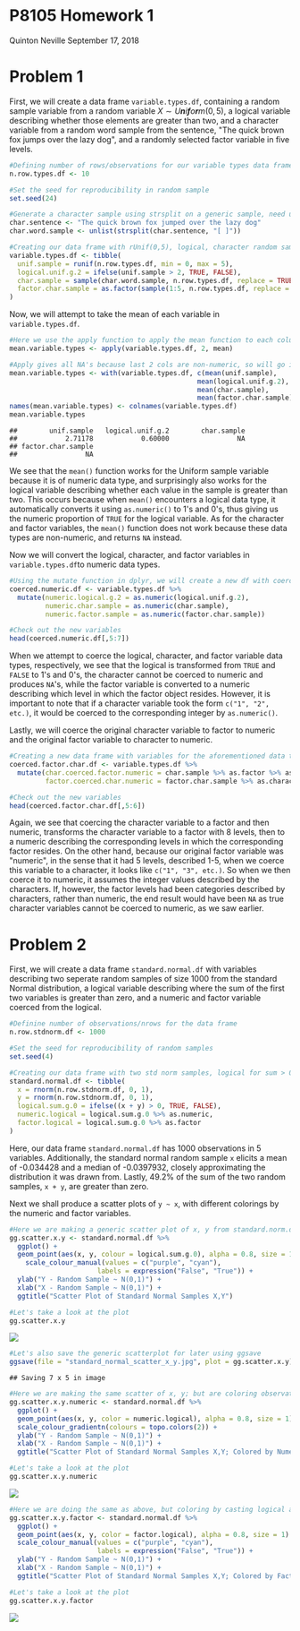 P8105 Homework 1
================
Quinton Neville
September 17, 2018

Problem 1
=========

First, we will create a data frame `variable.types.df`, containing a random sample variable from a random variable *X* ∼ *U**n**i**f**o**r**m*(0, 5), a logical variable describing whether those elements are greater than two, and a character variable from a random word sample from the sentence, "The quick brown fox jumps over the lazy dog", and a randomly selected factor variable in five levels.

``` r
#Defining number of rows/observations for our variable types data frame
n.row.types.df <- 10

#Set the seed for reproducibility in random sample
set.seed(24)

#Generate a character sample using strsplit on a generic sample, need unlist to coerce to vector
char.sentence <- "The quick brown fox jumped over the lazy dog"  
char.word.sample <- unlist(strsplit(char.sentence, "[ ]"))

#Creating our data frame with rUnif(0,5), logical, character random sample, and factor vars
variable.types.df <- tibble(
  unif.sample = runif(n.row.types.df, min = 0, max = 5),                  #Random sample 10 rUnif(0,5)
  logical.unif.g.2 = ifelse(unif.sample > 2, TRUE, FALSE),                #Logical, TRUE if rUnif > 2
  char.sample = sample(char.word.sample, n.row.types.df, replace = TRUE), #Random char sample
  factor.char.sample = as.factor(sample(1:5, n.row.types.df, replace = TRUE))   #Random factor sample, 5 levels
)
```

Now, we will attempt to take the mean of each variable in `variable.types.df`.

``` r
#Here we use the apply function to apply the mean function to each column var
mean.variable.types <- apply(variable.types.df, 2, mean)

#Apply gives all NA's because last 2 cols are non-numeric, so will go individually instead
mean.variable.types <- with(variable.types.df, c(mean(unif.sample),
                                               mean(logical.unif.g.2),
                                               mean(char.sample),
                                               mean(factor.char.sample)))
names(mean.variable.types) <- colnames(variable.types.df)
mean.variable.types
```

    ##        unif.sample   logical.unif.g.2        char.sample 
    ##            2.71178            0.60000                 NA 
    ## factor.char.sample 
    ##                 NA

We see that the `mean()` function works for the Uniform sample variable because it is of numeric data type, and surprisingly also works for the logical variable describing whether each value in the sample is greater than two. This occurs because when `mean()` encounters a logical data type, it automatically converts it using `as.numeric()` to 1's and 0's, thus giving us the numeric proportion of `TRUE` for the logical variable. As for the character and factor variables, the `mean()` function does not work because these data types are non-numeric, and returns `NA` instead.

Now we will convert the logical, character, and factor variables in `variable.types.df`to numeric data types.

``` r
#Using the mutate function in dplyr, we will create a new df with coerced numerics
coerced.numeric.df <- variable.types.df %>%
  mutate(numeric.logical.g.2 = as.numeric(logical.unif.g.2),
         numeric.char.sample = as.numeric(char.sample),
         numeric.factor.sample = as.numeric(factor.char.sample))

#Check out the new variables
head(coerced.numeric.df[,5:7])
```

When we attempt to coerce the logical, character, and factor variable data types, respectively, we see that the logical is transformed from `TRUE` and `FALSE` to 1's and 0's, the character cannot be coerced to numeric and produces `NA`'s, while the factor variable is converted to a numeric describing which level in which the factor object resides. However, it is important to note that if a character variable took the form `c("1", "2", etc.)`, it would be coerced to the corresponding integer by `as.numeric()`.

Lastly, we will coerce the original character variable to factor to numeric and the original factor variable to character to numeric.

``` r
#Creating a new data frame with variables for the aforementioned data type coercions
coerced.factor.char.df <- variable.types.df %>%
  mutate(char.coerced.factor.numeric = char.sample %>% as.factor %>% as.numeric,
         factor.coerced.char.numeric = factor.char.sample %>% as.character %>% as.numeric)

#Check out the new variables
head(coerced.factor.char.df[,5:6])
```

Again, we see that coercing the character variable to a factor and then numeric, transforms the character variable to a factor with 8 levels, then to a numeric describing the corresponding levels in which the corresponding factor resides. On the other hand, because our original factor variable was "numeric", in the sense that it had 5 levels, described 1-5, when we coerce this variable to a character, it looks like `c("1", "3", etc.)`. So when we then coerce it to numeric, it assumes the integer values described by the characters. If, however, the factor levels had been categories described by characters, rather than numeric, the end result would have been `NA` as true character variables cannot be coerced to numeric, as we saw earlier.

Problem 2
=========

First, we will create a data frame `standard.normal.df` with variables describing two seperate random samples of size 1000 from the standard Normal distribution, a logical variable describing where the sum of the first two variables is greater than zero, and a numeric and factor variable coerced from the logical.

``` r
#Definine number of observations/nrows for the data frame
n.row.stdnorm.df <- 1000

#Set the seed for reproducibility of random samples
set.seed(4)

#Creating our data frame with two std norm samples, logical for sum > 0, coerced numeric and factor
standard.normal.df <- tibble(
  x = rnorm(n.row.stdnorm.df, 0, 1),
  y = rnorm(n.row.stdnorm.df, 0, 1),
  logical.sum.g.0 = ifelse((x + y) > 0, TRUE, FALSE),
  numeric.logical = logical.sum.g.0 %>% as.numeric,
  factor.logical = logical.sum.g.0 %>% as.factor
)
```

Here, our data frame `standard.normal.df` has 1000 observations in 5 variables. Additionally, the standard normal random sample `x` elicits a mean of -0.034428 and a median of -0.0397932, closely approximating the distribution it was drawn from. Lastly, 49.2% of the sum of the two random samples, `x + y`, are greater than zero.

Next we shall produce a scatter plots of `y ~ x`, with different colorings by the numeric and factor variables.

``` r
#Here we are making a generic scatter plot of x, y from standard.norm.df using ggplot2
gg.scatter.x.y <- standard.normal.df %>%
  ggplot() +
  geom_point(aes(x, y, colour = logical.sum.g.0), alpha = 0.8, size = 1) +
    scale_colour_manual(values = c("purple", "cyan"),
                      labels = expression("False", "True")) +
  ylab("Y - Random Sample ~ N(0,1)") +
  xlab("X - Random Sample ~ N(0,1)") +
  ggtitle("Scatter Plot of Standard Normal Samples X,Y")

#Let's take a look at the plot
gg.scatter.x.y
```

![](p8105_hw1_qn2119_files/figure-markdown_github/scatter-1.png)

``` r
#Let's also save the generic scatterplot for later using ggsave
ggsave(file = "standard_normal_scatter_x_y.jpg", plot = gg.scatter.x.y)
```

    ## Saving 7 x 5 in image

``` r
#Here we are making the same scatter of x, y; but are coloring observations by casting logical as numeric
gg.scatter.x.y.numeric <- standard.normal.df %>%
  ggplot() +
  geom_point(aes(x, y, color = numeric.logical), alpha = 0.8, size = 1) +
  scale_colour_gradientn(colours = topo.colors(2)) +
  ylab("Y - Random Sample ~ N(0,1)") +
  xlab("X - Random Sample ~ N(0,1)") +
  ggtitle("Scatter Plot of Standard Normal Samples X,Y; Colored by Numeric Logical")

#Let's take a look at the plot
gg.scatter.x.y.numeric
```

![](p8105_hw1_qn2119_files/figure-markdown_github/scatter-2.png)

``` r
#Here we are doing the same as above, but coloring by casting logical as factor 
gg.scatter.x.y.factor <- standard.normal.df %>%
  ggplot() +
  geom_point(aes(x, y, color = factor.logical), alpha = 0.8, size = 1) +
  scale_colour_manual(values = c("purple", "cyan"),
                      labels = expression("False", "True")) +
  ylab("Y - Random Sample ~ N(0,1)") +
  xlab("X - Random Sample ~ N(0,1)") +
  ggtitle("Scatter Plot of Standard Normal Samples X,Y; Colored by Factor Logical")

#Let's take a look at the plot
gg.scatter.x.y.factor
```

![](p8105_hw1_qn2119_files/figure-markdown_github/scatter-3.png)
